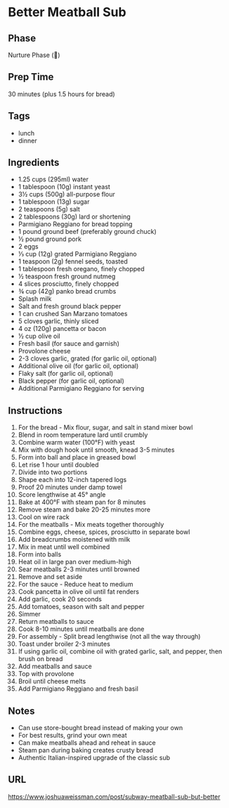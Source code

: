 # Better Meatball Sub

## Phase
Nurture Phase (🌱)

## Prep Time
30 minutes (plus 1.5 hours for bread)

## Tags
- lunch
- dinner

## Ingredients
- 1.25 cups (295ml) water
- 1 tablespoon (10g) instant yeast
- 3½ cups (500g) all-purpose flour
- 1 tablespoon (13g) sugar
- 2 teaspoons (5g) salt
- 2 tablespoons (30g) lard or shortening
- Parmigiano Reggiano for bread topping
- 1 pound ground beef (preferably ground chuck)
- ½ pound ground pork
- 2 eggs
- ⅓ cup (12g) grated Parmigiano Reggiano
- 1 teaspoon (2g) fennel seeds, toasted
- 1 tablespoon fresh oregano, finely chopped
- ½ teaspoon fresh ground nutmeg
- 4 slices prosciutto, finely chopped
- ¾ cup (42g) panko bread crumbs
- Splash milk
- Salt and fresh ground black pepper
- 1 can crushed San Marzano tomatoes
- 5 cloves garlic, thinly sliced
- 4 oz (120g) pancetta or bacon
- ½ cup olive oil
- Fresh basil (for sauce and garnish)
- Provolone cheese
- 2-3 cloves garlic, grated (for garlic oil, optional)
- Additional olive oil (for garlic oil, optional)
- Flaky salt (for garlic oil, optional)
- Black pepper (for garlic oil, optional)
- Additional Parmigiano Reggiano for serving

## Instructions
1. For the bread - Mix flour, sugar, and salt in stand mixer bowl
2. Blend in room temperature lard until crumbly
3. Combine warm water (100°F) with yeast
4. Mix with dough hook until smooth, knead 3-5 minutes
5. Form into ball and place in greased bowl
6. Let rise 1 hour until doubled
7. Divide into two portions
8. Shape each into 12-inch tapered logs
9. Proof 20 minutes under damp towel
10. Score lengthwise at 45° angle
11. Bake at 400°F with steam pan for 8 minutes
12. Remove steam and bake 20-25 minutes more
13. Cool on wire rack
14. For the meatballs - Mix meats together thoroughly
15. Combine eggs, cheese, spices, prosciutto in separate bowl
16. Add breadcrumbs moistened with milk
17. Mix in meat until well combined
18. Form into balls
19. Heat oil in large pan over medium-high
20. Sear meatballs 2-3 minutes until browned
21. Remove and set aside
22. For the sauce - Reduce heat to medium
23. Cook pancetta in olive oil until fat renders
24. Add garlic, cook 20 seconds
25. Add tomatoes, season with salt and pepper
26. Simmer
27. Return meatballs to sauce
28. Cook 8-10 minutes until meatballs are done
29. For assembly - Split bread lengthwise (not all the way through)
30. Toast under broiler 2-3 minutes
31. If using garlic oil, combine oil with grated garlic, salt, and pepper, then brush on bread
32. Add meatballs and sauce
33. Top with provolone
34. Broil until cheese melts
35. Add Parmigiano Reggiano and fresh basil

## Notes
- Can use store-bought bread instead of making your own
- For best results, grind your own meat
- Can make meatballs ahead and reheat in sauce
- Steam pan during baking creates crusty bread
- Authentic Italian-inspired upgrade of the classic sub

## URL
https://www.joshuaweissman.com/post/subway-meatball-sub-but-better
